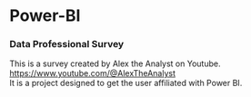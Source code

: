 # Power-BI

### Data Professional Survey
This is a survey created by Alex the Analyst on Youtube.  
https://www.youtube.com/@AlexTheAnalyst  
It is a project designed to get the user affiliated with Power BI.  
